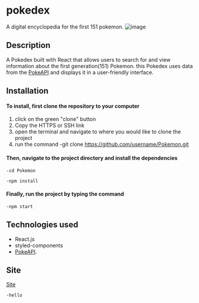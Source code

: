 # pokedex
A digital encyclopedia for the first 151 pokemon.
![image](https://user-images.githubusercontent.com/108766758/222988739-b80ea013-6939-441e-b3ad-aa9af435ecb5.png)

## Description
A Pokedex built with React that allows users to search for and view information about the first generation(151) Pokemon. this Pokedex uses data from the [PokeAPI](https://pokeapi.co/) and displays it in a user-friendly interface.

## Installation
#### To install, first clone the repository to your computer
1. click on the green "clone" button
2. Copy the HTTPS or SSH link
3. open the terminal and navigate to where you would like to clone the project
4. run the command
    -git clone https://github.com/username/Pokemon.git
    
#### Then, navigate to the project directory and install the dependencies
    -cd Pokemon
    
    -npm install

#### Finally, run the project by typing the command
    -npm start

## Technologies used  
+ React.js
+ styled-components 
+ [PokeAPI](https://pokeapi.co/).

## Site
[Site](https://pokelibrary.netlify.app/)

    -hello
